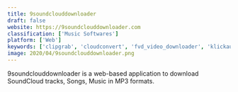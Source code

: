 ```yaml
---
title: 9soundclouddownloader
draft: false 
website: https://9soundclouddownloader.com
classification: ['Music Softwares']
platform: ['Web']
keywords: ['clipgrab', 'cloudconvert', 'fvd_video_downloader', 'klickaud', 'online_convert', 'online_video_converter', 'soundcloud_mp3', 'video_downloadhelper', 'video_downloader_getthemall', 'y2mate']
image: 2020/04/9soundclouddownloader.png
---
```

9soundclouddownloader is a web-based application to download SoundCloud tracks, Songs, Music in MP3 formats.